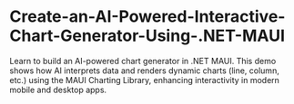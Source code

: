 # Create-an-AI-Powered-Interactive-Chart-Generator-Using-.NET-MAUI
Learn to build an AI-powered chart generator in .NET MAUI. This demo shows how AI interprets data and renders dynamic charts (line, column, etc.) using the MAUI Charting Library, enhancing interactivity in modern mobile and desktop apps.
